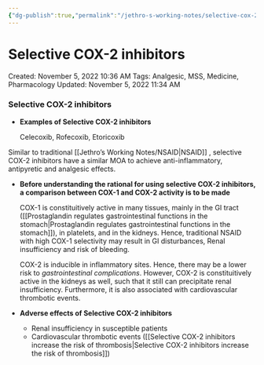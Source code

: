 ```yaml
---
{"dg-publish":true,"permalink":"/jethro-s-working-notes/selective-cox-2-inhibitors/","dgPassFrontmatter":true}
---
```



# Selective COX-2 inhibitors

Created: November 5, 2022 10:36 AM
Tags: Analgesic, MSS, Medicine, Pharmacology
Updated: November 5, 2022 11:34 AM

### Selective COX-2 inhibitors

- ****************************************************************************Examples of Selective COX-2 inhibitors****************************************************************************
    
    Celecoxib, Rofecoxib, Etoricoxib
    

Similar to traditional [[Jethro’s Working Notes/NSAID\|NSAID]] , selective COX-2 inhibitors have a similar MOA to achieve anti-inflammatory, antipyretic and analgesic effects.

- ******************************************************Before understanding the rational for using selective COX-2 inhibitors, a comparison between COX-1 and COX-2 activity is to be made******************************************************
    
    COX-1 is constituitively active in many tissues, mainly in the GI tract ([[Prostaglandin regulates gastrointestinal functions in the stomach\|Prostaglandin regulates gastrointestinal functions in the stomach]]), in platelets, and in the kidneys. Hence, traditional NSAID with high COX-1 selectivity may result in GI disturbances, Renal insufficiency and risk of bleeding.
    
    COX-2 is inducible in inflammatory sites. Hence, there may be a lower risk to *gastrointestinal complications*. However, COX-2 is constituitively active in the kidneys as well, such that it still can precipitate renal insufficiency. Furthermore, it is also associated with cardiovascular thrombotic events.
    
- ******************************************************************************************Adverse effects of Selective COX-2 inhibitors******************************************************************************************
    - Renal insufficiency in susceptible patients
    - Cardiovascular thrombotic events ([[Selective COX-2 inhibitors increase the risk of thrombosis\|Selective COX-2 inhibitors increase the risk of thrombosis]])